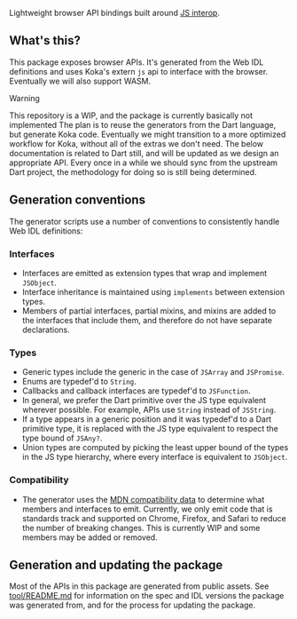 Lightweight browser API bindings built around
[JS interop](https://dart.dev/interop/js-interop).

## What's this?

This package exposes browser APIs. It's generated from the Web IDL definitions and uses Koka's extern `js` api to interface with the browser.
Eventually we will also support WASM.

> [!WARNING]
> This repository is a WIP, and the package is currently basically not implemented
> The plan is to reuse the generators from the Dart language, but generate Koka code.
> Eventually we might transition to a more optimized workflow for Koka, without all of the extras we don't need. 
> The below documentation is related to Dart still, and will be updated as we design an appropriate API.
> Every once in a while we should sync from the upstream Dart project, the methodology for doing so is still being determined.

## Generation conventions

The generator scripts use a number of conventions to consistently handle Web IDL
definitions:

### Interfaces

- Interfaces are emitted as extension types that wrap and implement `JSObject`.
- Interface inheritance is maintained using `implements` between extension
  types.
- Members of partial interfaces, partial mixins, and mixins are added to the
  interfaces that include them, and therefore do not have separate declarations.

### Types

- Generic types include the generic in the case of `JSArray` and `JSPromise`.
- Enums are typedef'd to `String`.
- Callbacks and callback interfaces are typedef'd to `JSFunction`.
- In general, we prefer the Dart primitive over the JS type equivalent wherever
  possible. For example, APIs use `String` instead of `JSString`.
- If a type appears in a generic position and it was typedef'd to a Dart
  primitive type, it is replaced with the JS type equivalent to respect the type
  bound of `JSAny?`.
- Union types are computed by picking the least upper bound of the types in the
  JS type hierarchy, where every interface is equivalent to `JSObject`.

### Compatibility

- The generator uses the
  [MDN compatibility data](https://github.com/mdn/browser-compat-data) to
  determine what members and interfaces to emit. Currently, we only emit code
  that is standards track and supported on Chrome, Firefox, and Safari to reduce
  the number of breaking changes. This is currently WIP and some members may be
  added or removed.

## Generation and updating the package

Most of the APIs in this package are generated from public assets. See
[tool/README.md](https://github.com/dart-lang/web/tree/main/tool) for
information on the spec and IDL versions the package was generated from, and for
the process for updating the package.
